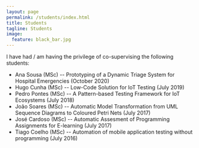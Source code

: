 ```yaml
---
layout: page
permalink: /students/index.html
title: Students
tagline: Students
image:
  feature: black_bar.jpg
---
```


<!--<section id="table-of-contents" class="toc">
  <header>
    <h3>Contents</h3>
  </header>
<div id="drawer" markdown="1">
*  Auto generated table of contents
{:toc}
</div> 
</section><!-- /#table-of-contents -->

I have had / am having the privilege of co-supervising the following students:

* Ana Sousa (MSc) -- Prototyping of a Dynamic Triage System for Hospital Emergencies (October 2020)
* Hugo Cunha (MSc) -- Low-Code Solution for IoT Testing (July 2019)
* Pedro Pontes (MSc) --  A Pattern-based Testing Framework for IoT Ecosystems  (July 2018) 
* João Soares (MSc) --  Automatic Model Transformation from UML Sequence Diagrams to Coloured Petri Nets (July 2017) 
* José Cardoso (MSc) --  Automatic Assesment of Programming Assignments for E-learning (July 2017) 
* Tiago Coelho (MSc) --  Automation of mobile application testing without programming (July 2016) 


